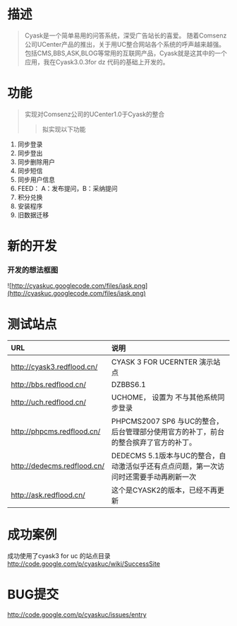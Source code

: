 # 描述 #
> Cyask是一个简单易用的问答系统，深受广告站长的喜爱。
随着Comsenz公司UCenter产品的推出，关于用UC整合网站各个系统的呼声越来越强。包括CMS,BBS,ASK,BLOG等常用的互联网产品，Cyask就是这其中的一个应用，我在Cyask3.0.3for dz 代码的基础上开发的。
# 功能 #
> 实现对Comsenz公司的UCenter1.0于Cyask的整合
> > 拟实现以下功能
  1. 同步登录
  1. 同步登出
  1. 同步删除用户
  1. 同步短信
  1. 同步用户信息
  1. FEED： A：发布提问，B：采纳提问
  1. 积分兑换
  1. 安装程序
  1. 旧数据迁移
# 新的开发 #
### 开发的想法框图 ###

![http://cyaskuc.googlecode.com/files/iask.png](http://cyaskuc.googlecode.com/files/iask.png)

# 测试站点 #

| **URL** | **说明** |
|:--------|:-------|
|http://cyask3.redflood.cn/ | CYASK 3 FOR UCERNTER 演示站点|
|http://bbs.redflood.cn/ | DZBBS6.1|
|http://uch.redflood.cn/ | UCHOME， 设置为 不与其他系统同步登录|
|http://phpcms.redflood.cn/ | PHPCMS2007 SP6 与UC的整合，后台管理部分使用官方的补丁，前台的整合摈弃了官方的补丁。|
|http://dedecms.redflood.cn/ |  DEDECMS 5.1版本与UC的整合，自动激活似乎还有点点问题，第一次访问时还需要手动再刷新一次|
|http://ask.redflood.cn/ |  这个是CYASK2的版本，已经不再更新|

# 成功案例 #
成功使用了cyask3 for uc 的站点目录
http://code.google.com/p/cyaskuc/wiki/SuccessSite
# BUG提交 #
http://code.google.com/p/cyaskuc/issues/entry